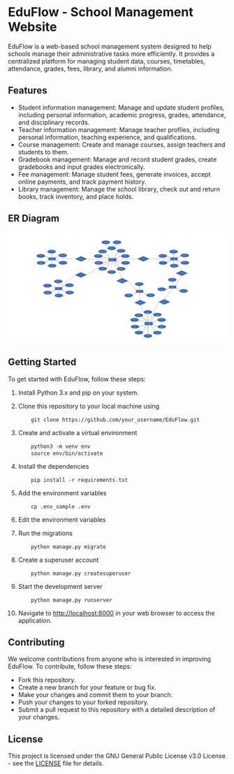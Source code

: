 # EduFlow - School Management Website

EduFlow is a web-based school management system designed to help schools manage their administrative tasks more efficiently. It provides a centralized platform for managing student data, courses, timetables, attendance, grades, fees, library, and alumni information.

## Features

* Student information management: Manage and update student profiles, including personal information, academic progress, grades, attendance, and disciplinary records.
* Teacher information management: Manage teacher profiles, including personal information, teaching experience, and qualifications.
* Course management: Create and manage courses, assign teachers and students to them.
* Gradebook management: Manage and record student grades, create gradebooks and input grades electronically.
* Fee management: Manage student fees, generate invoices, accept online payments, and track payment history.
* Library management: Manage the school library, check out and return books, track inventory, and place holds.

## ER Diagram

<img src="./ER_Map.png" />

## Getting Started

To get started with EduFlow, follow these steps:

1. Install Python 3.x and pip on your system.
2. Clone this repository to your local machine using

    ```shell
        git clone https://github.com/your_username/EduFlow.git
    ```

3. Create and activate a virtual environment

    ```shell
        python3 -m venv env 
        source env/bin/activate
    ```

4. Install the dependencies

    ```shell
        pip install -r requirements.txt
    ```

5. Add the environment variables

    ```shell
        cp .env_sample .env
    ```

6. Edit the environment variables

7. Run the migrations

    ```shell
        python manage.py migrate
    ```

8. Create a superuser account

    ```shell
        python manage.py createsuperuser
    ```

9. Start the development server

    ```shell
        python manage.py runserver
    ```

10. Navigate to [http://localhost:8000](http://localhost:8000) in your web browser to access the application.

## Contributing

We welcome contributions from anyone who is interested in improving EduFlow. To contribute, follow these steps:

* Fork this repository.
* Create a new branch for your feature or bug fix.
* Make your changes and commit them to your branch.
* Push your changes to your forked repository.
* Submit a pull request to this repository with a detailed description of your changes.

## License

This project is licensed under the GNU General Public License v3.0 License - see the [LICENSE](LICENSE) file for details.
